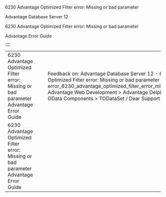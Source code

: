 6230 Advantage Optimized Filter error: Missing or bad parameter




Advantage Database Server 12  

6230 Advantage Optimized Filter error: Missing or bad parameter

Advantage Error Guide

|  |
| --- |
|  |

|  |  |  |  |  |
| --- | --- | --- | --- | --- |
| 6230 Advantage Optimized Filter error: Missing or bad parameter  Advantage Error Guide |  |  | Feedback on: Advantage Database Server 12 - 6230 Advantage Optimized Filter error: Missing or bad parameter Advantage Error Guide error\_6230\_advantage\_optimized\_filter\_error\_missing\_or\_bad\_parameter Advantage Web Development > Advantage Delphi OData Client > Delphi OData Components > TODataSet / Dear Support Staff, |  |
| 6230 Advantage Optimized Filter error: Missing or bad parameter  Advantage Error Guide |  |  |  |  |